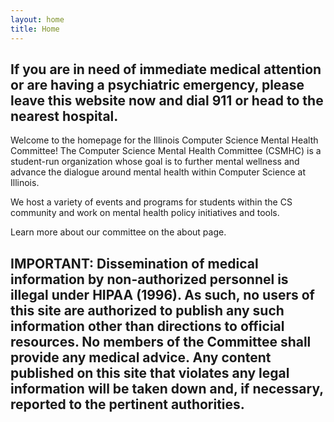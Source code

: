 ```yaml
---
layout: home
title: Home
---
```


## If you are in need of immediate medical attention or are having a psychiatric emergency, please leave this website now and dial 911 or head to the nearest hospital.

Welcome to the homepage for the Illinois Computer Science Mental Health Committee! The Computer Science Mental Health Committee (CSMHC) is a student-run organization whose goal is to further mental wellness and advance the dialogue around mental health within Computer Science at Illinois.

We host a variety of events and programs for students within the CS community and work on mental health policy initiatives and tools. 

Learn more about our committee on the about page. 

## IMPORTANT: Dissemination of medical information by non-authorized personnel is illegal under HIPAA (1996). As such, no users of this site are authorized to publish any such information other than directions to official resources. No members of the Committee shall provide any medical advice. Any content published on this site that violates any legal information will be taken down and, if necessary, reported to the pertinent authorities.
